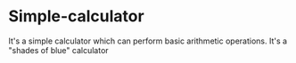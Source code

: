 # Simple-calculator
It's a simple calculator which can perform basic arithmetic operations. It's a "shades of blue" calculator
